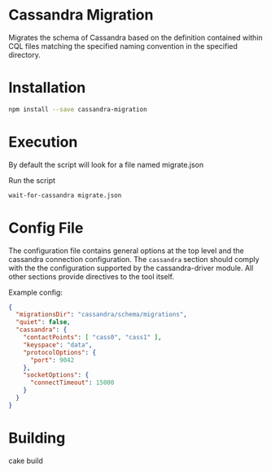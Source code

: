 
Cassandra Migration
===========

Migrates the schema of Cassandra based on the definition contained within CQL
files matching the specified naming convention in the specified directory.


Installation
============

```bash
npm install --save cassandra-migration
```


Execution
=========

By default the script will look for a file named migrate.json

Run the script

```bash
wait-for-cassandra migrate.json
```

Config File
===========

The configuration file contains general options at the top level and the cassandra connection configuration.
The `cassandra` section should comply with the the configuration supported by the cassandra-driver module.
All other sections provide directives to the tool itself.


Example config:

```json
{
  "migrationsDir": "cassandra/schema/migrations",
  "quiet": false,
  "cassandra": {
    "contactPoints": [ "cass0", "cass1" ],
    "keyspace": "data",
    "protocolOptions": {
      "port": 9042
    },
    "socketOptions": {
      "connectTimeout": 15000
    }
  }
}
```

Building
============

cake build

